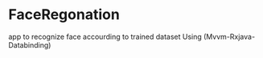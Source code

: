 # FaceRegonation
app to recognize face accourding to trained dataset
Using (Mvvm-Rxjava-Databinding)

